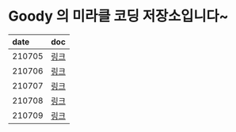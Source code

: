 # Goody 의 미라클 코딩 저장소입니다~

|date|doc|
|:---|:--|
|210705|[링크](https://github.com/junzero741/miracle-coding/blob/goody/7%EC%9B%941%EC%A3%BC%EC%B0%A8/mc_210705.md)|
|210706|[링크](https://github.com/junzero741/miracle-coding/blob/goody/7%EC%9B%941%EC%A3%BC%EC%B0%A8/mc_210706.md)|
|210707|[링크](https://github.com/junzero741/miracle-coding/blob/goody/7%EC%9B%941%EC%A3%BC%EC%B0%A8/mc_210707.md)|
|210708|[링크](https://github.com/junzero741/miracle-coding/blob/goody/7%EC%9B%941%EC%A3%BC%EC%B0%A8/mc_210708.md)|
|210709|[링크](https://github.com/junzero741/miracle-coding/blob/goody/7%EC%9B%941%EC%A3%BC%EC%B0%A8/mc_210709.md)|
